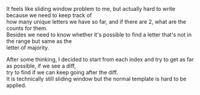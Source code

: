 It feels like sliding window problem to me, but actually hard to write because we need to keep track of\
how many unique letters we have so far, and if there are 2, what are the counts for them.\
Besides we need to know whether it's possible to find a letter that's not in the range but same as the \
letter of majority.

After some thinking, I decided to start from each index and try to get as far as possible, if we see a diff,\
try to find if we can keep going after the diff. \
It is technically still sliding window but the normal template is hard to be applied.